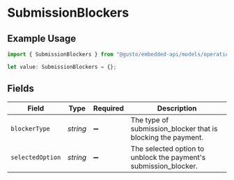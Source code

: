 # SubmissionBlockers

## Example Usage

```typescript
import { SubmissionBlockers } from "@gusto/embedded-api/models/operations";

let value: SubmissionBlockers = {};
```

## Fields

| Field                                                            | Type                                                             | Required                                                         | Description                                                      |
| ---------------------------------------------------------------- | ---------------------------------------------------------------- | ---------------------------------------------------------------- | ---------------------------------------------------------------- |
| `blockerType`                                                    | *string*                                                         | :heavy_minus_sign:                                               | The type of submission_blocker that is blocking the payment.     |
| `selectedOption`                                                 | *string*                                                         | :heavy_minus_sign:                                               | The selected option to unblock the payment's submission_blocker. |